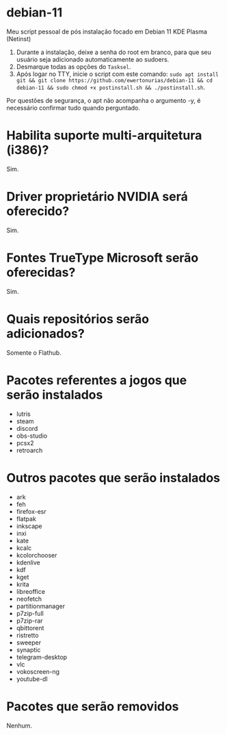# debian-11

Meu script pessoal de pós instalação focado em Debian 11 KDE Plasma (Netinst)

1. Durante a instalação, deixe a senha do root em branco, para que seu usuário seja adicionado automaticamente ao sudoers.
2. Desmarque todas as opções do `Tasksel`.
3. Após logar no TTY, inicie o script com este comando: `sudo apt install git && git clone https://github.com/ewertonurias/debian-11 && cd debian-11 && sudo chmod +x postinstall.sh && ./postinstall.sh`.

Por questões de segurança, o apt não acompanha o argumento -y, é necessário confirmar tudo quando perguntado.

# Habilita suporte multi-arquitetura (i386)?
Sim.

# Driver proprietário NVIDIA será oferecido?
Sim.

# Fontes TrueType Microsoft serão oferecidas?
Sim.

# Quais repositórios serão adicionados?
Somente o Flathub.

# Pacotes referentes a jogos que serão instalados
- lutris
- steam
- discord
- obs-studio
- pcsx2
- retroarch

# Outros pacotes que serão instalados
- ark
- feh
- firefox-esr
- flatpak
- inkscape
- inxi
- kate
- kcalc
- kcolorchooser
- kdenlive
- kdf
- kget
- krita
- libreoffice
- neofetch
- partitionmanager
- p7zip-full
- p7zip-rar
- qbittorent
- ristretto
- sweeper
- synaptic
- telegram-desktop
- vlc
- vokoscreen-ng
- youtube-dl

# Pacotes que serão removidos
Nenhum.
